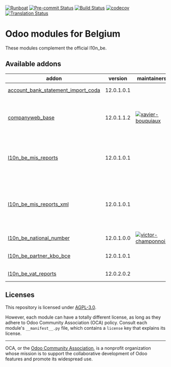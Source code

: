 
[![Runboat](https://img.shields.io/badge/runboat-Try%20me-875A7B.png)](https://runboat.odoo-community.org/builds?repo=OCA/l10n-belgium&target_branch=12.0)
[![Pre-commit Status](https://github.com/OCA/l10n-belgium/actions/workflows/pre-commit.yml/badge.svg?branch=12.0)](https://github.com/OCA/l10n-belgium/actions/workflows/pre-commit.yml?query=branch%3A12.0)
[![Build Status](https://github.com/OCA/l10n-belgium/actions/workflows/test.yml/badge.svg?branch=12.0)](https://github.com/OCA/l10n-belgium/actions/workflows/test.yml?query=branch%3A12.0)
[![codecov](https://codecov.io/gh/OCA/l10n-belgium/branch/12.0/graph/badge.svg)](https://codecov.io/gh/OCA/l10n-belgium)
[![Translation Status](https://translation.odoo-community.org/widgets/l10n-belgium-12-0/-/svg-badge.svg)](https://translation.odoo-community.org/engage/l10n-belgium-12-0/?utm_source=widget)

<!-- /!\ do not modify above this line -->

# Odoo modules for Belgium

These modules complement the official l10n_be.

<!-- /!\ do not modify below this line -->

<!-- prettier-ignore-start -->

[//]: # (addons)

Available addons
----------------
addon | version | maintainers | summary
--- | --- | --- | ---
[account_bank_statement_import_coda](account_bank_statement_import_coda/) | 12.0.1.0.1 |  | Import CODA Bank Statement
[companyweb_base](companyweb_base/) | 12.0.1.1.2 | [![xavier-bouquiaux](https://github.com/xavier-bouquiaux.png?size=30px)](https://github.com/xavier-bouquiaux) | Know who you are dealing with. Enhance Odoo partner data from companyweb.be.
[l10n_be_mis_reports](l10n_be_mis_reports/) | 12.0.1.0.1 |  | MIS Builder templates for the Belgium P&L, Balance Sheets and VAT Declaration
[l10n_be_mis_reports_xml](l10n_be_mis_reports_xml/) | 12.0.1.0.1 |  | Exports MIS Builder templates VAT Declaration as XML to load on the administration websites.
[l10n_be_national_number](l10n_be_national_number/) | 12.0.1.0.0 | [![victor-champonnois](https://github.com/victor-champonnois.png?size=30px)](https://github.com/victor-champonnois) | Belgian National Number
[l10n_be_partner_kbo_bce](l10n_be_partner_kbo_bce/) | 12.0.1.0.1 |  | Belgium - KBO/BCE numbers
[l10n_be_vat_reports](l10n_be_vat_reports/) | 12.0.2.0.2 |  | Belgium VAT Reports

[//]: # (end addons)

<!-- prettier-ignore-end -->

## Licenses

This repository is licensed under [AGPL-3.0](LICENSE).

However, each module can have a totally different license, as long as they adhere to Odoo Community Association (OCA)
policy. Consult each module's `__manifest__.py` file, which contains a `license` key
that explains its license.

----
OCA, or the [Odoo Community Association](http://odoo-community.org/), is a nonprofit
organization whose mission is to support the collaborative development of Odoo features
and promote its widespread use.
